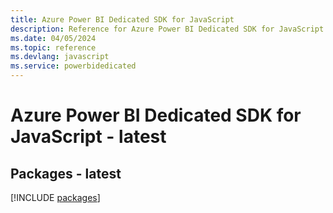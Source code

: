 ```yaml
---
title: Azure Power BI Dedicated SDK for JavaScript
description: Reference for Azure Power BI Dedicated SDK for JavaScript
ms.date: 04/05/2024
ms.topic: reference
ms.devlang: javascript
ms.service: powerbidedicated
---
```

# Azure Power BI Dedicated SDK for JavaScript - latest
## Packages - latest
[!INCLUDE [packages](power-bi-dedicated-index.md)]